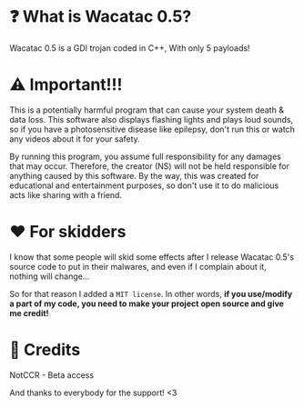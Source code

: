 # ❓ What is Wacatac 0.5?
Wacatac 0.5 is a GDI trojan coded in C++, With only 5 payloads!

# ⚠️ Important!!!
This is a potentially harmful program that can cause your system death & data loss. This software also displays flashing lights and plays loud sounds, so if you have a photosensitive disease like epilepsy, don't run this or watch any videos about it for your safety.

By running this program, you assume full responsibility for any damages that may occur. Therefore, the creator (NS) will not be held responsible for anything caused by this software. By the way, this was created for educational and entertainment purposes, so don't use it to do malicious acts like sharing with a friend.

# ❤️ For skidders
I know that some people will skid some effects after I release Wacatac 0.5's source code to put in their malwares, and even if I complain about it, nothing will change... 

So for that reason I added a `MIT license`. In other words, <b>if you use/modify a part of my code, you need to make your project open source and give me credit!</b>

# 🤝 Credits
NotCCR - Beta access

And thanks to everybody for the support! <3
